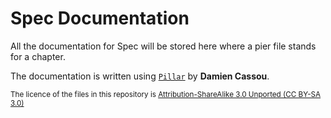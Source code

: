 Spec Documentation
==================

All the documentation for Spec will be stored here
where a pier file stands for a chapter.

The documentation is written using [`Pillar`](http://smalltalkhub.com/#!/~Pier/Pillar) by **Damien Cassou**.

<sub>The licence of the files in this repository is [Attribution-ShareAlike 3.0 Unported (CC BY-SA 3.0)](http://creativecommons.org/licenses/by-sa/3.0/deed.en_US)</sub>
